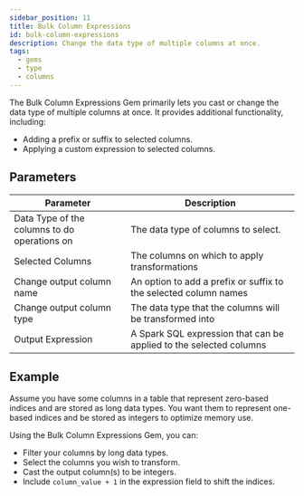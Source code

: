 ```yaml
---
sidebar_position: 11
title: Bulk Column Expressions
id: bulk-column-expressions
description: Change the data type of multiple columns at once.
tags:
  - gems
  - type
  - columns
---
```


The Bulk Column Expressions Gem primarily lets you cast or change the data type of multiple columns at once. It provides additional functionality, including:

- Adding a prefix or suffix to selected columns.
- Applying a custom expression to selected columns.

## Parameters

| Parameter                                    | Description                                                        |
| -------------------------------------------- | ------------------------------------------------------------------ |
| Data Type of the columns to do operations on | The data type of columns to select.                                |
| Selected Columns                             | The columns on which to apply transformations                      |
| Change output column name                    | An option to add a prefix or suffix to the selected column names   |
| Change output column type                    | The data type that the columns will be transformed into            |
| Output Expression                            | A Spark SQL expression that can be applied to the selected columns |

## Example

Assume you have some columns in a table that represent zero-based indices and are stored as long data types. You want them to represent one-based indices and be stored as integers to optimize memory use.

Using the Bulk Column Expressions Gem, you can:

- Filter your columns by long data types.
- Select the columns you wish to transform.
- Cast the output column(s) to be integers.
- Include `column_value + 1` in the expression field to shift the indices.
